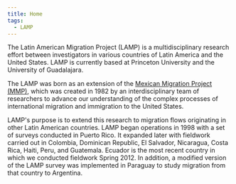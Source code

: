 ```yaml
---
title: Home
tags:
  - LAMP
---
```

The Latin American Migration Project (LAMP) is a multidisciplinary research effort between investigators in various countries of Latin America and the United States. LAMP is currently based at Princeton University and the University of Guadalajara.

The LAMP was born as an extension of the [Mexican Migration Project (MMP)](https://mmp-lamp.research.brown.edu/), which was created in 1982 by an interdisciplinary team of researchers to advance our understanding of the complex processes of international migration and immigration to the United States.

LAMP's purpose is to extend this research to migration flows originating in other Latin American countries. LAMP began operations in 1998 with a set of surveys conducted in Puerto Rico. It expanded later with fieldwork carried out in Colombia, Dominican Republic, El Salvador, Nicaragua, Costa Rica, Haiti, Peru, and Guatemala. Ecuador is the most recent country in which we conducted fieldwork Spring 2012. In addition, a modified version of the LAMP survey was implemented in Paraguay to study migration from that country to Argentina.
